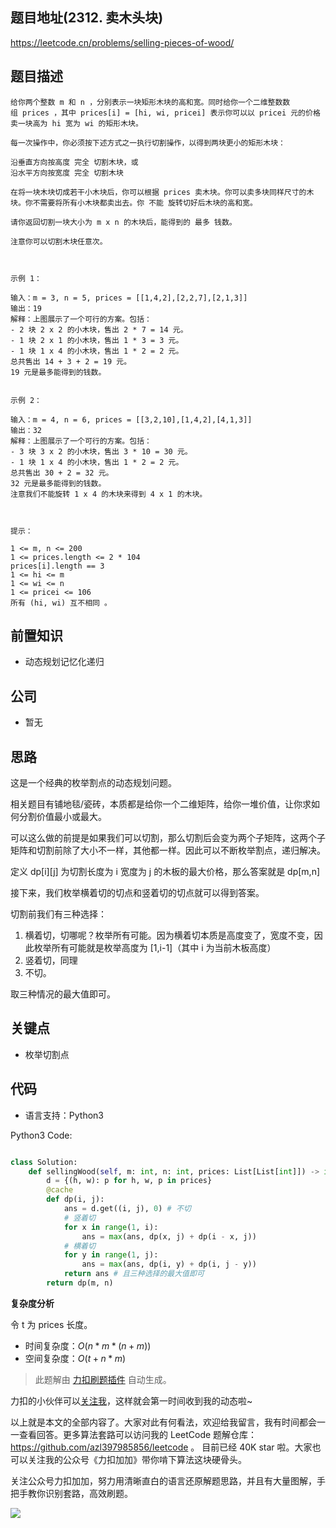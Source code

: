 ## 题目地址(2312. 卖木头块)

https://leetcode.cn/problems/selling-pieces-of-wood/

## 题目描述

```
给你两个整数 m 和 n ，分别表示一块矩形木块的高和宽。同时给你一个二维整数数组 prices ，其中 prices[i] = [hi, wi, pricei] 表示你可以以 pricei 元的价格卖一块高为 hi 宽为 wi 的矩形木块。

每一次操作中，你必须按下述方式之一执行切割操作，以得到两块更小的矩形木块：

沿垂直方向按高度 完全 切割木块，或
沿水平方向按宽度 完全 切割木块

在将一块木块切成若干小木块后，你可以根据 prices 卖木块。你可以卖多块同样尺寸的木块。你不需要将所有小木块都卖出去。你 不能 旋转切好后木块的高和宽。

请你返回切割一块大小为 m x n 的木块后，能得到的 最多 钱数。

注意你可以切割木块任意次。

 

示例 1：

输入：m = 3, n = 5, prices = [[1,4,2],[2,2,7],[2,1,3]]
输出：19
解释：上图展示了一个可行的方案。包括：
- 2 块 2 x 2 的小木块，售出 2 * 7 = 14 元。
- 1 块 2 x 1 的小木块，售出 1 * 3 = 3 元。
- 1 块 1 x 4 的小木块，售出 1 * 2 = 2 元。
总共售出 14 + 3 + 2 = 19 元。
19 元是最多能得到的钱数。


示例 2：

输入：m = 4, n = 6, prices = [[3,2,10],[1,4,2],[4,1,3]]
输出：32
解释：上图展示了一个可行的方案。包括：
- 3 块 3 x 2 的小木块，售出 3 * 10 = 30 元。
- 1 块 1 x 4 的小木块，售出 1 * 2 = 2 元。
总共售出 30 + 2 = 32 元。
32 元是最多能得到的钱数。
注意我们不能旋转 1 x 4 的木块来得到 4 x 1 的木块。

 

提示：

1 <= m, n <= 200
1 <= prices.length <= 2 * 104
prices[i].length == 3
1 <= hi <= m
1 <= wi <= n
1 <= pricei <= 106
所有 (hi, wi) 互不相同 。
```

## 前置知识

- 动态规划记忆化递归

## 公司

- 暂无

## 思路

这是一个经典的枚举割点的动态规划问题。

相关题目有铺地毯/瓷砖，本质都是给你一个二维矩阵，给你一堆价值，让你求如何分割价值最小或最大。

可以这么做的前提是如果我们可以切割，那么切割后会变为两个子矩阵，这两个子矩阵和切割前除了大小不一样，其他都一样。因此可以不断枚举割点，递归解决。

定义 dp[i][j] 为切割长度为 i 宽度为 j 的木板的最大价格，那么答案就是 dp[m,n]

接下来，我们枚举横着切的切点和竖着切的切点就可以得到答案。

切割前我们有三种选择：

1. 横着切，切哪呢？枚举所有可能。因为横着切本质是高度变了，宽度不变，因此枚举所有可能就是枚举高度为 [1,i-1]（其中 i 为当前木板高度）
2. 竖着切，同理
3. 不切。

取三种情况的最大值即可。

## 关键点

- 枚举切割点

## 代码

- 语言支持：Python3

Python3 Code:

```python

class Solution:
    def sellingWood(self, m: int, n: int, prices: List[List[int]]) -> int:
        d = {(h, w): p for h, w, p in prices}
        @cache
        def dp(i, j):
            ans = d.get((i, j), 0) # 不切
            # 竖着切
            for x in range(1, i):
                ans = max(ans, dp(x, j) + dp(i - x, j))
            # 横着切
            for y in range(1, j):
                ans = max(ans, dp(i, y) + dp(i, j - y))
            return ans # 且三种选择的最大值即可
        return dp(m, n)

```

**复杂度分析**

令 t 为 prices 长度。

- 时间复杂度：$O(n * m * (n + m))$
- 空间复杂度：$O(t + n * m)$

> 此题解由 [力扣刷题插件](https://leetcode-pp.github.io/leetcode-cheat/?tab=solution-template) 自动生成。

力扣的小伙伴可以[关注我](https://leetcode-cn.com/u/fe-lucifer/)，这样就会第一时间收到我的动态啦~

以上就是本文的全部内容了。大家对此有何看法，欢迎给我留言，我有时间都会一一查看回答。更多算法套路可以访问我的 LeetCode 题解仓库：https://github.com/azl397985856/leetcode 。 目前已经 40K star 啦。大家也可以关注我的公众号《力扣加加》带你啃下算法这块硬骨头。

关注公众号力扣加加，努力用清晰直白的语言还原解题思路，并且有大量图解，手把手教你识别套路，高效刷题。

![](https://p.ipic.vip/m9itjv.jpg)
